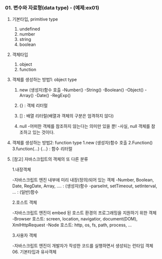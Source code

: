 ### 01. 변수와 자료형(data type) - (예제:ex01)

01. 기본타입, primitive type
	1. undefined
	2. number
	3. string
	4. boolean

02. 객체타입
	1. object
	2. function

03. 객체를 생성하는 방법1: object type
	1. new (생성자)함수 호출
		-Number()
		-String()
		-Boolean()
		-Object()
		-Array()
		-Date()
		-RegExp()
	
	2. {} : 객체 리터럴
	3. [] : 배열 리터럴(배열과 객체의 구분은 엄격하지 않다)
	4. null
		-어떠한 객체를 참조하지 않는다는 의미만 있을 뿐!
		-사실, null 객체를 참조하고 있는 것이다.

04. 객체를 생성하는 방법2: function type
	1.new (생성자)함수 호출
	2.Function()
	3.function(...) {...} : 함수 리터럴

05. [참고] 자바스크립트의 객체의 또 다른 분류

	1.내장객체
	
	-자바스크립트 엔진 내부에 미리 내장(정의)되어 있는 객체
	-Number, Boolean, Date, RegDate, Array, .... : (생성자)함수
	-parseInt, setTimeout, setInterval, ... : (일반)함수
	
	2.호스트 객체
	
	-자바스크립트 엔진이 embed 된 호스트 환경의 프로그래밍을 지원하기 위한 객체
	-Browser 호스트: screen, location, navigatior, document(DOM), XmlHttpRequest
	-Node 호스트: http, os, fs, path, process, ...
	
	3.사용자 객체
	
	-자바스크립트 엔진이 개발자가 작성한 코드를 실행하면서 생성되는 런타임 객체
	06. 기본타입과 유사객체